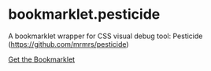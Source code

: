 bookmarklet.pesticide
=====================

A bookmarklet wrapper for CSS visual debug tool: Pesticide (https://github.com/mrmrs/pesticide)

<p><a href="http://gaga1227.github.com/bookmarklet.pesticide" target="_blank">Get the Bookmarklet</a></p>

